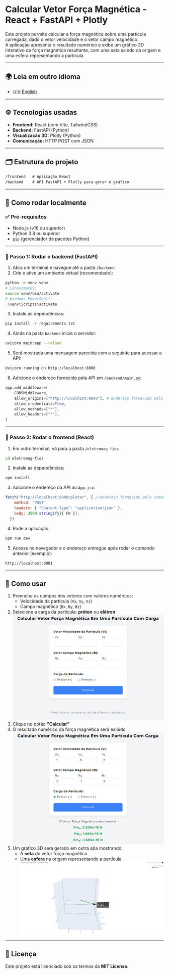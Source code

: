 # Calcular Vetor Força Magnética - React + FastAPI + Plotly

Este projeto permite calcular a força magnética sobre uma partícula carregada, dado o vetor velocidade e o vetor campo magnético.  
A aplicação apresenta o resultado numérico e exibe um gráfico 3D interativo da força magnética resultante, com uma seta saindo da origem e uma esfera representando a partícula.

---

## 🌍 Leia em outro idioma
- 🇬🇧 [English](README.md)

---

## ⚙️ Tecnologias usadas

- **Frontend:** React (com Vite, TailwindCSS)
- **Backend:** FastAPI (Python)
- **Visualização 3D:** Plotly (Python)
- **Comunicação:** HTTP POST com JSON

---

## 🗂️ Estrutura do projeto

```txt
/frontend   # Aplicação React
/backend    # API FastAPI + Plotly para gerar o gráfico
```

---

## 🚀 Como rodar localmente

### ✅ Pré-requisitos

- Node.js (v16 ou superior)
- Python 3.8 ou superior
- `pip` (gerenciador de pacotes Python)

---

### 🔧 Passo 1: Rodar o backend (FastAPI)

1. Abra um terminal e navegue até a pasta `/backend`
2. Crie e ative um ambiente virtual (recomendado):

```bash
python -m venv venv
# Linux/macOS:
source venv/bin/activate
# Windows PowerShell:
.\venv\Scripts\activate
```

3. Instale as dependências:

```bash
pip install -r requirements.txt
```

4. Ainda na pasta `backend` inicie o servidor:

```bash
uvicorn main:app --reload
```

5. Será mostrada uma mensagem parecida com a seguinte para acessar a API: 
```bash
Uvicorn running on http://localhost:8000
```

6. Adicione o endereço fornecido pela API em `/backend/main.py`:
```python
app.add_middleware(
    CORSMiddleware,
    allow_origins=["http://localhost:8000"], # endereço fornecido pelo comando npm run dev
    allow_credentials=True,
    allow_methods=["*"],
    allow_headers=["*"],
)
```

---

### 🧪 Passo 2: Rodar o frontend (React)

1. Em outro terminal, vá para a pasta `/eletromag-fios`

```bash
cd eletromag-fios
```

2. Instale as dependências:

```bash
npm install
```
3. Adicione o endereço da API ao `App.jsx`:
```js
fetch("http://localhost:8000/plotar", { //endereço fornecido pelo comando no backend uvicorn main:app --reload
    method: "POST",
    headers: { "Content-Type": "application/json" },
    body: JSON.stringify({ Fm }),
  })

```

4. Rode a aplicação:

```bash
npm run dev
```

5. Acesse no navegador e o endereço entregue após rodar o comando anterior (exemplo):  
```bash
http://localhost:8001
```

---

## 🧠 Como usar

1. Preencha os campos dos vetores com valores numéricos:
   - Velocidade da partícula (`Vx`, `Vy`, `Vz`)
   - Campo magnético (`Bx`, `By`, `Bz`)
2. Selecione a carga da partícula: **próton** ou **elétron**
    ![Preenchendo os campos](./assets/eletro-01.png)
3. Clique no botão **"Calcular"**
4. O resultado numérico da força magnética será exibido
    ![Resultado numérico](./assets/eletro-02.png)
5. Um gráfico 3D será gerado em outra aba mostrando:
   - A **seta** do vetor força magnética
   - Uma **esfera** na origem representando a partícula
![Gráfico 3D Força Magnética Resultante](./assets/eletro-03.png)

---

## 📄 Licença
Este projeto está licenciado sob os termos da **MIT License**.
